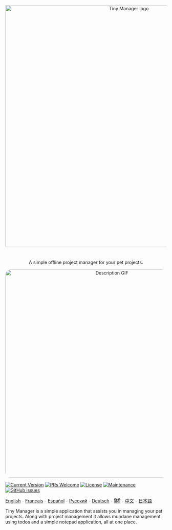 <p align="center">
  <a href="https://nishantpainter.github.io/tiny-manager/" rel="noopener" target="_blank"><img width="756" src="https://nishantpainter.github.io/tiny-manager/readme_logo_ru.png" alt="Tiny Manager logo"></a></p>
</p>

#

<p align="center">
  A simple offline project manager for your pet projects.
</p>

<p align="center">
  <img width="650" src="https://nishantpainter.github.io/tiny-manager/description.gif" alt="Description GIF" style="border-radius:16px"></p>
</p>

[![Current Version](https://img.shields.io/badge/version-1.0.0-green.svg)](https://nishantpainter.github.io/tiny-manager) [![PRs Welcome](https://img.shields.io/badge/PRs-welcome-orange.svg?style=flat-square)](http://makeapullrequest.com) [![License](https://img.shields.io/github/license/day8/re-frame.svg)](https://github.com/nishantpainter/tiny-manager/blob/main/license.txt) [![Maintenance](https://img.shields.io/badge/Maintained%3F-yes-blue.svg)](https://github.com/nishantpainter/tiny-manager/commits/main) [![GitHub issues](https://img.shields.io/github/issues/nishantpainter/tiny-manager)](https://github.com/nishantpainter/tiny-manager/issues)

[English](https://github.com/nishantpainter/tiny-manager/blob/main/README.md) - [Français](https://github.com/nishantpainter/tiny-manager/blob/main/README_FR.md) - [Español](https://github.com/nishantpainter/tiny-manager/blob/main/README_ES.md) - [Pусский](https://github.com/nishantpainter/tiny-manager/blob/main/README_RU.md) - [Deutsch](https://github.com/nishantpainter/tiny-manager/blob/main/README_DE.md) - [हिंदी](https://github.com/nishantpainter/tiny-manager/blob/main/README_IN.md) - [中文](https://github.com/nishantpainter/tiny-manager/blob/main/README_CN.md) - [日本語](https://github.com/nishantpainter/tiny-manager/blob/main/README_JP.md)

Tiny Manager is a simple application that assists you in managing your pet projects. Along with project management it allows mundane management using todos and a simple notepad application, all at one place.
